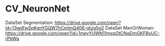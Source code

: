 # CV_NeuronNet
DataSet Segmentation: https://drive.google.com/open?id=13wdfwSpKgnYGQW7hCmlmQ406-qtzg5g2
DataSet ManOrWoman: https://drive.google.com/open?id=1meyYUWN11mxpOtCNqDmGKFBvUC-rPbWa
